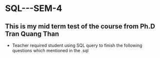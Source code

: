# SQL---SEM-4
## This is my mid term test of the course from Ph.D Tran Quang Than
- Teacher required student using SQL query to finish the following questions which mentioned in the .sql
